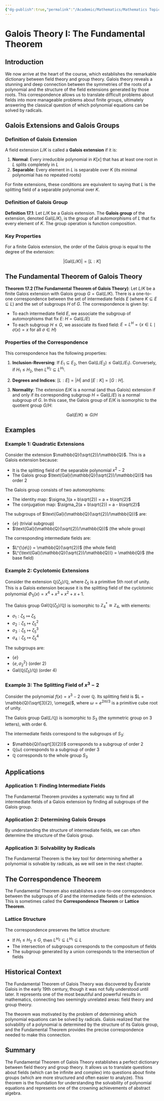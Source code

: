 ```yaml
---
{"dg-publish":true,"permalink":"/Academic/Mathematics/Mathematics Topics/Abstract Algebra/Part III - Galois Theory/17 - Galois Theory I/Galois Theory I/"}
---
```



# Galois Theory I: The Fundamental Theorem

## Introduction

We now arrive at the heart of the course, which establishes the remarkable dictionary between field theory and group theory. Galois theory reveals a stunning and deep connection between the symmetries of the roots of a polynomial and the structure of the field extensions generated by those roots. This correspondence allows us to translate difficult problems about fields into more manageable problems about finite groups, ultimately answering the classical question of which polynomial equations can be solved by radicals.

## Galois Extensions and Galois Groups

### Definition of Galois Extension

A field extension $L/K$ is called a **Galois extension** if it is:
1. **Normal**: Every irreducible polynomial in $K[x]$ that has at least one root in $L$ splits completely in $L$
2. **Separable**: Every element in $L$ is separable over $K$ (its minimal polynomial has no repeated roots)

For finite extensions, these conditions are equivalent to saying that $L$ is the splitting field of a separable polynomial over $K$.

### Definition of Galois Group

**Definition 17.1**: Let $L/K$ be a Galois extension. The **Galois group** of the extension, denoted $\text{Gal}(L/K)$, is the group of all automorphisms of $L$ that fix every element of $K$. The group operation is function composition.

### Key Properties

For a finite Galois extension, the order of the Galois group is equal to the degree of the extension:

$$|\text{Gal}(L/K)| = [L : K]$$

## The Fundamental Theorem of Galois Theory

**Theorem 17.2 (The Fundamental Theorem of Galois Theory)**: Let $L/K$ be a finite Galois extension with Galois group $G = \text{Gal}(L/K)$. There is a one-to-one correspondence between the set of intermediate fields $E$ (where $K \subseteq E \subseteq L$) and the set of subgroups $H$ of $G$. The correspondence is given by:

- To each intermediate field $E$, we associate the subgroup of automorphisms that fix $E$: $H = \text{Gal}(L/E)$
- To each subgroup $H \leq G$, we associate its fixed field: $E = L^H = \{x \in L \mid \sigma(x) = x \text{ for all } \sigma \in H\}$

### Properties of the Correspondence

This correspondence has the following properties:

1. **Inclusion-Reversing**: If $E_1 \subseteq E_2$, then $\text{Gal}(L/E_2) \leq \text{Gal}(L/E_1)$. Conversely, if $H_1 \leq H_2$, then $L^{H_2} \subseteq L^{H_1}$.

2. **Degrees and Indices**: $[L : E] = |H|$ and $[E : K] = [G : H]$.

3. **Normality**: The extension $E/K$ is a normal (and thus Galois) extension if and only if its corresponding subgroup $H = \text{Gal}(L/E)$ is a normal subgroup of $G$. In this case, the Galois group of $E/K$ is isomorphic to the quotient group $G/H$:

$$\text{Gal}(E/K) \cong G/H$$

## Examples

### Example 1: Quadratic Extensions

Consider the extension $\mathbb{Q}(\sqrt{2})/\mathbb{Q}$. This is a Galois extension because:
- It is the splitting field of the separable polynomial $x^2 - 2$
- The Galois group $\text{Gal}(\mathbb{Q}(\sqrt{2})/\mathbb{Q})$ has order 2

The Galois group consists of two automorphisms:
- The identity map: $\sigma_1(a + b\sqrt{2}) = a + b\sqrt{2}$
- The conjugation map: $\sigma_2(a + b\sqrt{2}) = a - b\sqrt{2}$

The subgroups of $\text{Gal}(\mathbb{Q}(\sqrt{2})/\mathbb{Q})$ are:
- $\{e\}$ (trivial subgroup)
- $\text{Gal}(\mathbb{Q}(\sqrt{2})/\mathbb{Q})$ (the whole group)

The corresponding intermediate fields are:
- $L^{\{e\}} = \mathbb{Q}(\sqrt{2})$ (the whole field)
- $L^{\text{Gal}(\mathbb{Q}(\sqrt{2})/\mathbb{Q})} = \mathbb{Q}$ (the base field)

### Example 2: Cyclotomic Extensions

Consider the extension $\mathbb{Q}(\zeta_5)/\mathbb{Q}$, where $\zeta_5$ is a primitive 5th root of unity. This is a Galois extension because it is the splitting field of the cyclotomic polynomial $\Phi_5(x) = x^4 + x^3 + x^2 + x + 1$.

The Galois group $\text{Gal}(\mathbb{Q}(\zeta_5)/\mathbb{Q})$ is isomorphic to $\mathbb{Z}_4^* \cong \mathbb{Z}_4$, with elements:
- $\sigma_1: \zeta_5 \mapsto \zeta_5$
- $\sigma_2: \zeta_5 \mapsto \zeta_5^2$
- $\sigma_3: \zeta_5 \mapsto \zeta_5^3$
- $\sigma_4: \zeta_5 \mapsto \zeta_5^4$

The subgroups are:
- $\{e\}$
- $\{e, \sigma_2^2\}$ (order 2)
- $\text{Gal}(\mathbb{Q}(\zeta_5)/\mathbb{Q})$ (order 4)

### Example 3: The Splitting Field of $x^3 - 2$

Consider the polynomial $f(x) = x^3 - 2$ over $\mathbb{Q}$. Its splitting field is $L = \mathbb{Q}(\sqrt[3]{2}, \omega)$, where $\omega = e^{2\pi i/3}$ is a primitive cube root of unity.

The Galois group $\text{Gal}(L/\mathbb{Q})$ is isomorphic to $S_3$ (the symmetric group on 3 letters), with order 6.

The intermediate fields correspond to the subgroups of $S_3$:
- $\mathbb{Q}(\sqrt[3]{2})$ corresponds to a subgroup of order 2
- $\mathbb{Q}(\omega)$ corresponds to a subgroup of order 3
- $\mathbb{Q}$ corresponds to the whole group $S_3$

## Applications

### Application 1: Finding Intermediate Fields

The Fundamental Theorem provides a systematic way to find all intermediate fields of a Galois extension by finding all subgroups of the Galois group.

### Application 2: Determining Galois Groups

By understanding the structure of intermediate fields, we can often determine the structure of the Galois group.

### Application 3: Solvability by Radicals

The Fundamental Theorem is the key tool for determining whether a polynomial is solvable by radicals, as we will see in the next chapter.

## The Correspondence Theorem

The Fundamental Theorem also establishes a one-to-one correspondence between the subgroups of $G$ and the intermediate fields of the extension. This is sometimes called the **Correspondence Theorem** or **Lattice Theorem**.

### Lattice Structure

The correspondence preserves the lattice structure:
- If $H_1 \leq H_2 \leq G$, then $L^{H_2} \subseteq L^{H_1} \subseteq L$
- The intersection of subgroups corresponds to the compositum of fields
- The subgroup generated by a union corresponds to the intersection of fields

## Historical Context

The Fundamental Theorem of Galois Theory was discovered by Évariste Galois in the early 19th century, though it was not fully understood until later. It represents one of the most beautiful and powerful results in mathematics, connecting two seemingly unrelated areas: field theory and group theory.

The theorem was motivated by the problem of determining which polynomial equations can be solved by radicals. Galois realized that the solvability of a polynomial is determined by the structure of its Galois group, and the Fundamental Theorem provides the precise correspondence needed to make this connection.

## Summary

The Fundamental Theorem of Galois Theory establishes a perfect dictionary between field theory and group theory. It allows us to translate questions about fields (which can be infinite and complex) into questions about finite groups (which are more structured and often easier to analyze). This theorem is the foundation for understanding the solvability of polynomial equations and represents one of the crowning achievements of abstract algebra. 